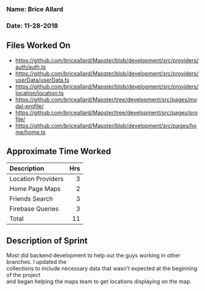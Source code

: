 ### Name: Brice Allard
### Date: 11-28-2018

## Files Worked On

- https://github.com/briceallard/Mapster/blob/development/src/providers/auth/auth.ts
- https://github.com/briceallard/Mapster/blob/development/src/providers/userData/userData.ts
- https://github.com/briceallard/Mapster/blob/development/src/providers/location/location.ts
- https://github.com/briceallard/Mapster/tree/development/src/pages/modal-profile/
- https://github.com/briceallard/Mapster/tree/development/src/pages/profile/
- https://github.com/briceallard/Mapster/blob/development/src/pages/home/home.ts



## Approximate Time Worked

| Description                     | Hrs  |
| :------------------------------ | ---: |
| Location Providers              | 3    |
| Home Page Maps                  | 2    |
| Friends Search                  | 3    |
| Firebase Queries                | 3    |
| Total                           | 11   |

## Description of Sprint

Most did backend development to help out the guys working in other branches. I updated the  
collections to include necessary data that wasn't expected at the beginning of the project  
and began helping the maps team to get locations displaying on the map.